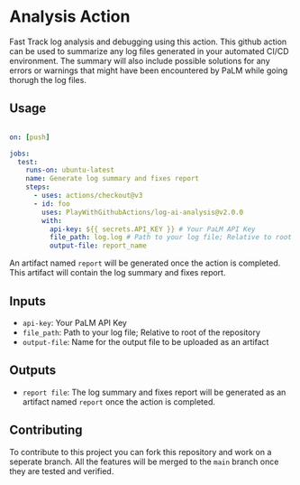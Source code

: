 # Analysis Action
Fast Track log analysis and debugging using this action.
This github action can be used to summarize any log files generated in your automated CI/CD environment. The summary will also include possible solutions for any errors or warnings that might have been encountered by PaLM while going thorugh the log files.
## Usage

```yaml

on: [push]

jobs:
  test:
    runs-on: ubuntu-latest
    name: Generate log summary and fixes report
    steps:
      - uses: actions/checkout@v3
      - id: foo
        uses: PlayWithGithubActions/log-ai-analysis@v2.0.0
        with:
          api-key: ${{ secrets.API_KEY }} # Your PaLM API Key
          file_path: log.log # Path to your log file; Relative to root of the repository
          output-file: report_name

```

An artifact named `report` will be generated once the action is completed. This artifact will contain the log summary and fixes report.


## Inputs

- `api-key`: Your PaLM API Key
- `file_path`: Path to your log file; Relative to root of the repository
- `output-file`: Name for the output file to be uploaded as an artifact

## Outputs

-   `report file`: The log summary and fixes report will be generated as an artifact named `report` once the action is completed.


## Contributing

To contribute to this project you can fork this repository and work on a seperate branch. All the features will be merged to the `main` branch once they are tested and verified.
